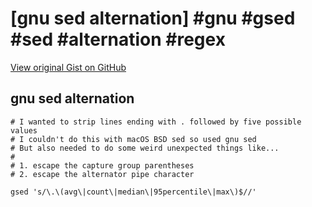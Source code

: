 # [gnu sed alternation] #gnu #gsed #sed #alternation #regex

[View original Gist on GitHub](https://gist.github.com/Integralist/4db9ec39ff22ec823ce51eef9dcd2460)

## gnu sed alternation

```text
# I wanted to strip lines ending with . followed by five possible values
# I couldn't do this with macOS BSD sed so used gnu sed
# But also needed to do some weird unexpected things like...
#
# 1. escape the capture group parentheses
# 2. escape the alternator pipe character

gsed 's/\.\(avg\|count\|median\|95percentile\|max\)$//'
```

